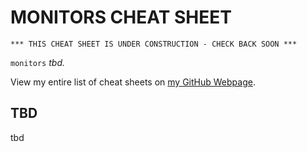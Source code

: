 # MONITORS CHEAT SHEET

```
*** THIS CHEAT SHEET IS UNDER CONSTRUCTION - CHECK BACK SOON ***
```

`monitors` _tbd._

View my entire list of cheat sheets on
[my GitHub Webpage](https://jeffdecola.github.io/my-cheat-sheets/).

## TBD

tbd
